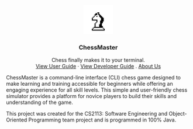 <a name="readme-top"></a>

<!-- PROJECT LOGO -->
<br />
<div align="center">
  <a href="">
    <img src="docs/images/readme/ChessMasterLogo.png" alt="Logo" width="80" height="80">
  </a>
<h3 align="center">ChessMaster</h3>

  <p align="center">
    Chess finally makes it to your terminal.
    <br />
    <a href="https://ay2324s1-cs2113-t18-1.github.io/tp/UserGuide.html">View User Guide</a>
    ·
    <a href="https://ay2324s1-cs2113-t18-1.github.io/tp/DeveloperGuide.html">View Developer Guide</a>
    .
    <a href="https://ay2324s1-cs2113-t18-1.github.io/tp/AboutUs.html">About Us</a>
  </p>
</div>

ChessMaster is a command-line interface (CLI) chess game designed to make learning and training accessible for 
beginners while offering an engaging experience for all skill levels. This simple and user-friendly chess simulator 
provides a platform for novice players to build their skills and understanding of the game.

This project was created for the CS2113: Software Engineering and Object-Oriented Programming team project and 
is programmed in 100% Java.

<!-- MARKDOWN LINKS & IMAGES -->
<!-- https://www.markdownguide.org/basic-syntax/#reference-style-links -->
[product-screenshot-1]: docs/images/readme/ChessMasterOpener.png

[Java]: https://img.shields.io/badge/java-%23ED8B00.svg?style=for-the-badge&logo=java&logoColor=white
[Java-url]: https://www.java.com/en/
